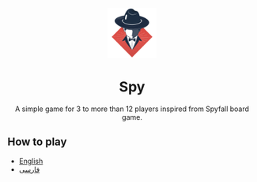 <div align="center">

<img alt="logo" src="https://raw.githubusercontent.com/amiralitaheri/Spy/master/front/public/logo.png" width=20% height=20%>

# Spy
A simple game for 3 to more than 12 players inspired from Spyfall board game.

</div>

## How to play
- [English](/HowToPlay-en.md)
- [فارسی](/HowToPlay-fa.md)



